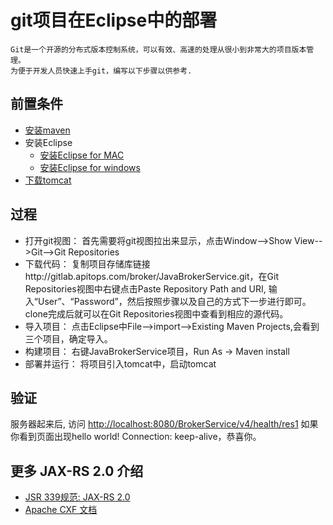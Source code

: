 # git项目在Eclipse中的部署

	Git是一个开源的分布式版本控制系统，可以有效、高速的处理从很小到非常大的项目版本管理。
	为便于开发人员快速上手git，编写以下步骤以供参考.


## 前置条件

* [安装maven](http://maven.apache.org/)
* 安装Eclipse
	* [安装Eclipse for MAC](ftp://ftpuser@192.168.3.170/01.Software/02.Mac.software/eclipse-inst-mac64.tar.gz)
	* [安装Eclipse for windows](http://www.eclipse.org/downloads/)
* [下载tomcat](ftp://ftpuser@192.168.3.170/01.Software/apache-tomcat-8.0.33.zip)

## 过程

* 打开git视图： 首先需要将git视图拉出来显示，点击Window-->Show View-->Git-->Git Repositories
* 下载代码： 复制项目存储库链接http://gitlab.apitops.com/broker/JavaBrokerService.git，在Git Repositories视图中右键点击Paste Repository Path and URI, 输入“User”、“Password”，然后按照步骤以及自己的方式下一步进行即可。clone完成后就可以在Git Repositories视图中查看到相应的源代码。
* 导入项目： 点击Eclipse中File-->import-->Existing Maven Projects,会看到三个项目，确定导入。
* 构建项目： 右键JavaBrokerService项目，Run As -> Maven install
* 部署并运行： 将项目引入tomcat中，启动tomcat

## 验证
服务器起来后, 访问 [http://localhost:8080/BrokerService/v4/health/res1](http://localhost:8080/BrokerService/v4/health/res1)
如果你看到页面出现hello world! Connection: keep-alive，恭喜你。

## 更多 JAX-RS 2.0 介绍
* [JSR 339规范: JAX-RS 2.0](https://jcp.org/en/jsr/detail?id=339)
* [Apache CXF 文档](http://cxf.apache.org/docs/index.html)


````